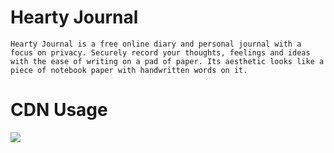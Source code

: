 # Hearty Journal

```
Hearty Journal is a free online diary and personal journal with a focus on privacy. Securely record your thoughts, feelings and ideas with the ease of writing on a pad of paper. Its aesthetic looks like a piece of notebook paper with handwritten words on it.
```

# CDN Usage

[![](https://data.jsdelivr.com/v1/package/gh/chennien/hearty.me/badge?style=rounded)](https://www.jsdelivr.com/package/gh/chennien/hearty.me)
